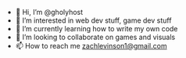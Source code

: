 - 👋 Hi, I’m @gholyhost
- 👀 I’m interested in web dev stuff, game dev stuff
- 🌱 I’m currently learning how to write my own code
- 💞️ I’m looking to collaborate on games and visuals 
- 📫 How to reach me zachlevinson1@gmail.com

<!---
gholyhost/gholyhost is a ✨ special ✨ repository because its `README.md` (this file) appears on your GitHub profile.
You can click the Preview link to take a look at your changes.
--->
